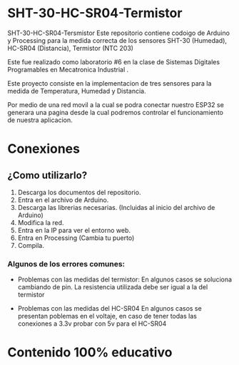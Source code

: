 # SHT-30-HC-SR04-Termistor
SHT-30-HC-SR04-Tersmistor Este repositorio contiene codoigo de Arduino y Processing para la medida correcta de los sensores SHT-30 (Humedad), HC-SR04 (Distancia), Termistor (NTC 203)  

Este fue realizado como laboratorio #6 en la clase de Sistemas Digitales Programables en Mecatronica Industrial .

Este proyecto consiste en la implementacion de tres sensores para la medida de Temperatura, Humedad y Distancia.

Por medio de una red movil a la cual se podra conectar nuestro ESP32 se generara una pagina desde la cual podremos controlar el funcionamiento de nuestra aplicacion.

# Conexiones 



## ¿Como utilizarlo?
1. Descarga los documentos del repositorio.
2. Entra en el archivo de Arduino.
3. Descarga las librerias necesarias. (Incluidas al inicio del archivo de Arduino)
4. Modifica la red.
5. Entra en la IP para ver el entorno web.
6. Entra en Processing (Cambia tu puerto)
7. Compila.

### Algunos de los errores comunes:
- Problemas con las medidas del termistor:
En algunos casos se soluciona cambiando de pin.
La resistencia utilizada debe ser igual a la del termistor

- Problemas con las medidas del HC-SR04
En algunos casos se presentan poblemas en el voltaje, en caso de tener todas las conexiones a 3.3v probar con 5v para el HC-SR04


# Contenido 100% educativo
